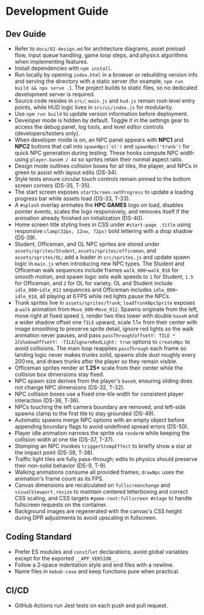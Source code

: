 # Development Guide

## Dev Guide
 - Refer to `docs/02-design.md` for architecture diagrams, asset preload flow, input queue handling, game loop steps, and physics algorithms when implementing features.
 - Install dependencies with `npm install`.
 - Run locally by opening `index.html` in a browser or rebuilding version info and serving the directory with a static server (for example, `npm run build && npx serve .`). The project builds to static files, so no dedicated development server is required.
- Source code resides in `src/`; `main.js` and `hud.js` remain root-level entry points, while HUD logic lives in `src/ui/index.js` for modularity.
- Use `npm run build` to update version information before deployment.
- Developer mode is hidden by default. Toggle it in the settings gear to access the debug panel, log tools, and level editor controls (developers/testers only).
- When developer mode is on, an NPC panel appears with **NPC1** and **NPC2** buttons that call into `spawnNpc('ol')` and `spawnNpc('trunk')` for quick NPC generation during testing. These hooks compute NPC width using `player.baseH / 44` so sprites retain their normal aspect ratio.
- Design mode outlines collision boxes for all tiles, the player, and NPCs in green to assist with layout edits (DS-34).
- Style tests ensure circular touch controls remain pinned to the bottom screen corners (DS-35, T-35).
- The start screen exposes `startScreen.setProgress` to update a loading progress bar while assets load (DS-33, T-33).
- A `#splash` overlay animates the **HPC GAMES** logo on load, disables pointer events, scales the logo responsively, and removes itself if the animation already finished on initialization (DS-40).
- Home screen title styling lives in CSS under `#start-page .title` using responsive `clamp(32px, 12vw, 72px)` bold lettering with a drop shadow (DS-39).
- Student, Officeman, and OL NPC sprites are stored under `assets/sprites/Student`, `assets/sprites/officeman`, and `assets/sprites/OL`; add a loader in `src/sprites.js` and update spawn logic in `main.js` when introducing new NPC types. The Student and Officeman walk sequences include frames `walk_000`–`walk_010` for smooth motion, and spawn logic sets walk speeds to `1` for Student, `1.5` for Officeman, and `2` for OL for variety. OL and Student include `idle_000`–`idle_012` sequences and Officeman includes `idle_000`–`idle_018`, all playing at 6 FPS while red lights pause the NPCs.
 - Trunk sprites live in `assets/sprites/Trunk`; `loadTrunkNpcSprite` exposes a `walk` animation from `Move_000`–`Move_012`. Spawns originate from the left, move right at fixed speed `3`, render two tiles lower with double `baseH` and a wider shadow offset one `TILE` upward, scale 1.1× from their center with image smoothing to preserve sprite detail, ignore red lights so the walk animation never pauses, and pass `passThrough`/`offsetY: TILE * 2`/`shadowOffsetY: -TILE`/`ignoreRedLight: true` options to `createNpc` to avoid collisions. The main loop reapplies `passThrough` each frame so landing logic never makes trunks solid, spawns slide dust roughly every 200 ms, and draws trunks after the player so they remain visible.
- Officeman sprites render at **1.25×** scale from their center while the collision box dimensions stay fixed.
- NPC spawn size derives from the player's `baseH`, ensuring sliding does not change NPC dimensions (DS-32, T-32).
- NPC collision boxes use a fixed one-tile width for consistent player interaction (DS-36, T-36).
- NPCs touching the left camera boundary are removed, and left-side spawns clamp to the first tile to stay grounded (DS-49).
- Automatic spawns merge NPC options with an empty object before appending boundary flags to avoid undefined spread errors (DS-50).
- Player idle animation narrows the sprite via `renderW` while keeping the collision width at one tile (DS-37, T-37).
- Stomping an NPC invokes `triggerStompEffect` to briefly show a star at the impact point (DS-38, T-38).
- Traffic light tiles are fully pass-through; edits to physics should preserve their non-solid behavior (DS-9, T-9).
- Walking animations consume all provided frames; `drawNpc` uses the animation's frame count as its FPS.
- Canvas dimensions are recalculated on `fullscreenchange` and `visualViewport.resize` to maintain centered letterboxing and correct CSS scaling, and CSS targets `#game-root:fullscreen #stage` to handle fullscreen requests on the container.
- Background images are regenerated with the canvas's CSS height during DPR adjustments to avoid upscaling in fullscreen.

## Coding Standard
- Prefer ES modules and `const`/`let` declarations; avoid global variables except for the exported `__APP_VERSION__`.
- Follow a 2‑space indentation style and end files with a newline.
- Name files in `kebab-case` and keep functions pure when practical.

## CI/CD
- GitHub Actions run Jest tests on each push and pull request.
